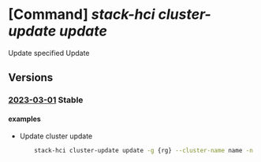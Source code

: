 # [Command] _stack-hci cluster-update update_

Update specified Update

## Versions

### [2023-03-01](/Resources/mgmt-plane/L3N1YnNjcmlwdGlvbnMve30vcmVzb3VyY2Vncm91cHMve30vcHJvdmlkZXJzL21pY3Jvc29mdC5henVyZXN0YWNraGNpL2NsdXN0ZXJzL3t9L3VwZGF0ZXMve30=/2023-03-01.xml) **Stable**

<!-- mgmt-plane /subscriptions/{}/resourcegroups/{}/providers/microsoft.azurestackhci/clusters/{}/updates/{} 2023-03-01 -->

#### examples

- Update cluster update
    ```bash
        stack-hci cluster-update update -g {rg} --cluster-name name -n updates-name --description test --package-size-in-mb 10 --additional-properties test --availability-type local --version 1.0.0 --display-name test --publisher clitest
    ```
